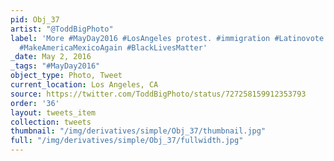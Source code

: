 ```yaml
---
pid: Obj_37
artist: "@ToddBigPhoto"
label: 'More #MayDay2016 #LosAngeles protest. #immigration #Latinovote #DumpTrump
  #MakeAmericaMexicoAgain #BlackLivesMatter'
_date: May 2, 2016
_tags: "#MayDay2016"
object_type: Photo, Tweet
current_location: Los Angeles, CA
source: https://twitter.com/ToddBigPhoto/status/727258159912353793
order: '36'
layout: tweets_item
collection: tweets
thumbnail: "/img/derivatives/simple/Obj_37/thumbnail.jpg"
full: "/img/derivatives/simple/Obj_37/fullwidth.jpg"
---
```

